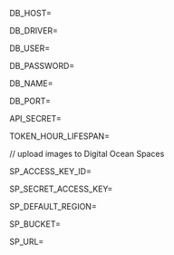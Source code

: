 DB_HOST=

DB_DRIVER=

DB_USER=

DB_PASSWORD=

DB_NAME=

DB_PORT=

API_SECRET=

TOKEN_HOUR_LIFESPAN=

// upload images to Digital Ocean Spaces

SP_ACCESS_KEY_ID=

SP_SECRET_ACCESS_KEY=

SP_DEFAULT_REGION=

SP_BUCKET=

SP_URL=
